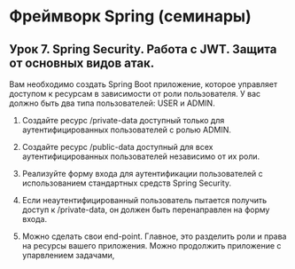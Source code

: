 # Фреймворк Spring (семинары)

## Урок 7. Spring Security. Работа с JWT. Защита от основных видов атак.

Вам необходимо создать Spring Boot приложение, которое управляет доступом к ресурсам в зависимости от роли пользователя. У вас должно быть два типа пользователей: USER и ADMIN.

1. Создайте ресурс /private-data доступный только для аутентифицированных пользователей с ролью ADMIN.
2. Создайте ресурс /public-data доступный для всех аутентифицированных пользователей независимо от их роли.
3. Реализуйте форму входа для аутентификации пользователей с использованием стандартных средств Spring Security.
4. Если неаутентифицированный пользователь пытается получить доступ к /private-data, он должен быть перенаправлен на форму входа.

5. Можно сделать свои end-point. Главное, это разделить роли и права на ресурсы вашего приложения. Можно продолжить приложение с упарвлением задачами,